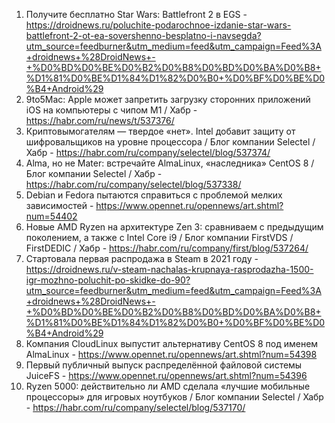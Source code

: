 1. Получите бесплатно Star Wars: Battlefront 2 в EGS - https://droidnews.ru/poluchite-podarochnoe-izdanie-star-wars-battlefront-2-ot-ea-sovershenno-besplatno-i-navsegda?utm_source=feedburner&utm_medium=feed&utm_campaign=Feed%3A+droidnews+%28DroidNews+-+%D0%BD%D0%BE%D0%B2%D0%B8%D0%BD%D0%BA%D0%B8+%D1%81%D0%BE%D1%84%D1%82%D0%B0+%D0%BF%D0%BE%D0%B4+Android%29
1. 9to5Mac: Apple может запретить загрузку сторонних приложений iOS на компьютеры с чипом M1 / Хабр - https://habr.com/ru/news/t/537376/
1. Криптовымогателям — твердое «нет». Intel добавит защиту от шифровальщиков на уровне процессора / Блог компании Selectel / Хабр - https://habr.com/ru/company/selectel/blog/537374/
1. Alma, но не Mater: встречайте AlmaLinux, «наследника» CentOS 8 / Блог компании Selectel / Хабр - https://habr.com/ru/company/selectel/blog/537338/
1. Debian и Fedora пытаются справиться с проблемой мелких зависимостей - https://www.opennet.ru/opennews/art.shtml?num=54402
1. Новые AMD Ryzen на архитектуре Zen 3: сравниваем с предыдущим поколением, а также с Intel Core i9 / Блог компании FirstVDS / FirstDEDIC / Хабр - https://habr.com/ru/company/first/blog/537264/
1. Стартовала первая распродажа в Steam в 2021 году - https://droidnews.ru/v-steam-nachalas-krupnaya-rasprodazha-1500-igr-mozhno-poluchit-po-skidke-do-90?utm_source=feedburner&utm_medium=feed&utm_campaign=Feed%3A+droidnews+%28DroidNews+-+%D0%BD%D0%BE%D0%B2%D0%B8%D0%BD%D0%BA%D0%B8+%D1%81%D0%BE%D1%84%D1%82%D0%B0+%D0%BF%D0%BE%D0%B4+Android%29
1. Компания CloudLinux выпустит альтернативу CentOS 8 под именем AlmaLinux - https://www.opennet.ru/opennews/art.shtml?num=54398
1. Первый публичный выпуск распределённой файловой системы JuiceFS - https://www.opennet.ru/opennews/art.shtml?num=54396
1. Ryzen 5000: действительно ли AMD сделала «лучшие мобильные процессоры» для игровых ноутбуков / Блог компании Selectel / Хабр - https://habr.com/ru/company/selectel/blog/537170/
